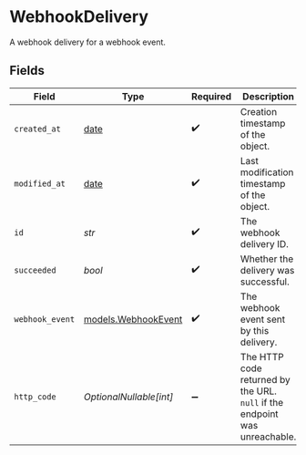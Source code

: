 # WebhookDelivery

A webhook delivery for a webhook event.


## Fields

| Field                                                                      | Type                                                                       | Required                                                                   | Description                                                                |
| -------------------------------------------------------------------------- | -------------------------------------------------------------------------- | -------------------------------------------------------------------------- | -------------------------------------------------------------------------- |
| `created_at`                                                               | [date](https://docs.python.org/3/library/datetime.html#date-objects)       | :heavy_check_mark:                                                         | Creation timestamp of the object.                                          |
| `modified_at`                                                              | [date](https://docs.python.org/3/library/datetime.html#date-objects)       | :heavy_check_mark:                                                         | Last modification timestamp of the object.                                 |
| `id`                                                                       | *str*                                                                      | :heavy_check_mark:                                                         | The webhook delivery ID.                                                   |
| `succeeded`                                                                | *bool*                                                                     | :heavy_check_mark:                                                         | Whether the delivery was successful.                                       |
| `webhook_event`                                                            | [models.WebhookEvent](../models/webhookevent.md)                           | :heavy_check_mark:                                                         | The webhook event sent by this delivery.                                   |
| `http_code`                                                                | *OptionalNullable[int]*                                                    | :heavy_minus_sign:                                                         | The HTTP code returned by the URL. `null` if the endpoint was unreachable. |
